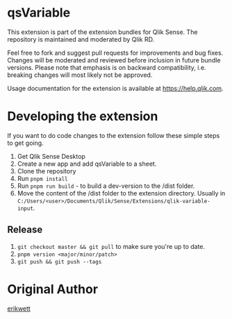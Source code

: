 # qsVariable

This extension is part of the extension bundles for Qlik Sense. The repository is maintained and moderated by Qlik RD.

Feel free to fork and suggest pull requests for improvements and bug fixes. Changes will be moderated and reviewed before inclusion in future bundle versions. Please note that emphasis is on backward compatibility, i.e. breaking changes will most likely not be approved.

Usage documentation for the extension is available at https://help.qlik.com.

# Developing the extension

If you want to do code changes to the extension follow these simple steps to get going.

1. Get Qlik Sense Desktop
1. Create a new app and add qsVariable to a sheet.
1. Clone the repository
1. Run `pnpm install`
1. Run `pnpm run build` - to build a dev-version to the /dist folder.
1. Move the content of the /dist folder to the extension directory. Usually in `C:/Users/<user>/Documents/Qlik/Sense/Extensions/qlik-variable-input`.

## Release

1. `git checkout master && git pull` to make sure you're up to date.
2. `pnpm version <major/minor/patch>`
3. `git push && git push --tags`

# Original Author

[erikwett](https://github.com/erikwett)
